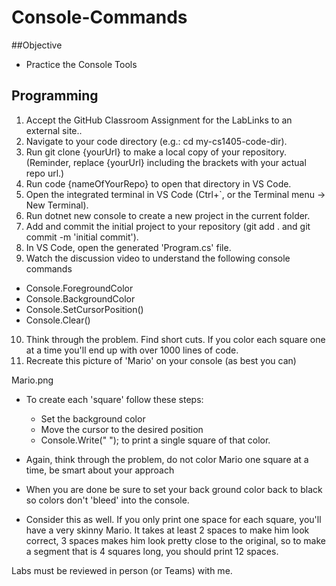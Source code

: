 # Console-Commands
##Objective

- Practice the Console Tools
  
## Programming

1. Accept the GitHub Classroom Assignment for the LabLinks to an external site..
2. Navigate to your code directory (e.g.: cd my-cs1405-code-dir).
3. Run git clone {yourUrl} to make a local copy of your repository. (Reminder, replace {yourUrl} including the brackets with your actual repo url.)
4. Run code {nameOfYourRepo} to open that directory in VS Code.
5. Open the integrated terminal in VS Code (Ctrl+`, or the Terminal menu -> New Terminal).
6. Run dotnet new console to create a new project in the current folder.
7. Add and commit the initial project to your repository (git add . and git commit -m 'initial commit').
8. In VS Code, open the generated 'Program.cs' file.
9. Watch the discussion video to understand the following console commands
  - Console.ForegroundColor
  - Console.BackgroundColor
  - Console.SetCursorPosition()
  - Console.Clear()
10. Think through the problem. Find short cuts. If you color each square one at a time you'll end up with over 1000 lines of code. 
11. Recreate this picture of 'Mario' on your console (as best you can) 

Mario.png

- To create each 'square' follow these steps:
  - Set the background color
  - Move the cursor to the desired position
  - Console.Write(" "); to print a single square of that color. 

- Again, think through the problem, do not color Mario one square at a time, be smart about your approach
- When you are done be sure to set your back ground color back to black so colors don't 'bleed' into the console.
- Consider this as well.  If you only print one space for each square, you'll have a very skinny Mario. It takes at least 2 spaces to make him look correct, 3 spaces makes him look pretty close to the original, so to make a segment that is 4 squares long, you should print 12 spaces. 

 

Labs must be reviewed in person (or Teams) with me. 

